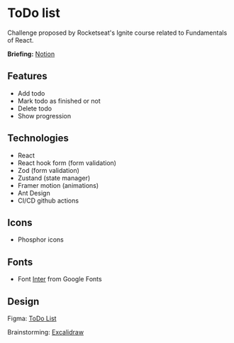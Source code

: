 # ToDo list

Challenge proposed by Rocketseat's Ignite course related to Fundamentals of React.

**Briefing:** [Notion](https://efficient-sloth-d85.notion.site/Desafio-01-Praticando-os-conceitos-do-ReactJS-91fd63dd1a5b4a2796152de293ec1074
)

## Features

- Add todo
- Mark todo as finished or not
- Delete todo
- Show progression

## Technologies

- React
- React hook form (form validation)
- Zod (form validation)
- Zustand (state manager)
- Framer motion (animations)
- Ant Design
- CI/CD github actions

## Icons

- Phosphor icons

## Fonts

- Font [Inter](https://fonts.google.com/specimen/Inter?query=inter) from Google Fonts

## Design

Figma: [ToDo List](https://www.figma.com/file/MUORNvgGWxae52zzWBRYBK/ToDo-List-%E2%80%A2-Desafio-React-(Copy)?type=design&node-id=56-96&mode=design&t=5OMdVECshh2VJopn-0)

Brainstorming: [Excalidraw](https://excalidraw.com/#json=fEkF8PIsN9OujGjMsa536,1jn8rv3tLu9mT3SCzlun2w)
